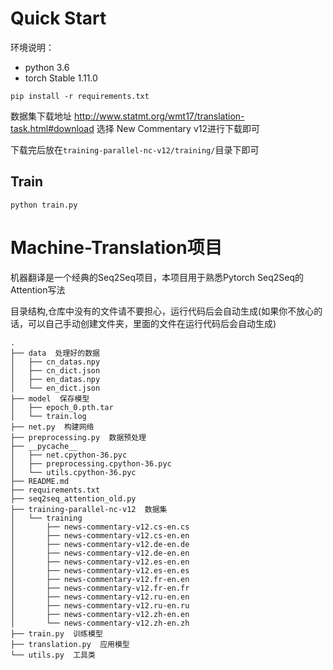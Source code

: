 # Quick Start

环境说明：

+ python 3.6
+ torch Stable 1.11.0


```shell
pip install -r requirements.txt
```

数据集下载地址 http://www.statmt.org/wmt17/translation-task.html#download
选择 New Commentary v12进行下载即可

下载完后放在`training-parallel-nc-v12/training/`目录下即可

## Train

```shell
python train.py
```

# Machine-Translation项目

机器翻译是一个经典的Seq2Seq项目，本项目用于熟悉Pytorch Seq2Seq的Attention写法

目录结构,仓库中没有的文件请不要担心，运行代码后会自动生成(如果你不放心的话，可以自己手动创建文件夹，里面的文件在运行代码后会自动生成)

```shell
.
├── data  处理好的数据
│   ├── cn_datas.npy
│   ├── cn_dict.json
│   ├── en_datas.npy
│   └── en_dict.json
├── model  保存模型
│   ├── epoch_0.pth.tar
│   └── train.log
├── net.py  构建网络
├── preprocessing.py  数据预处理
├── __pycache__
│   ├── net.cpython-36.pyc
│   ├── preprocessing.cpython-36.pyc
│   └── utils.cpython-36.pyc
├── README.md
├── requirements.txt
├── seq2seq_attention_old.py 
├── training-parallel-nc-v12  数据集
│   └── training
│       ├── news-commentary-v12.cs-en.cs
│       ├── news-commentary-v12.cs-en.en
│       ├── news-commentary-v12.de-en.de
│       ├── news-commentary-v12.de-en.en
│       ├── news-commentary-v12.es-en.en
│       ├── news-commentary-v12.es-en.es
│       ├── news-commentary-v12.fr-en.en
│       ├── news-commentary-v12.fr-en.fr
│       ├── news-commentary-v12.ru-en.en
│       ├── news-commentary-v12.ru-en.ru
│       ├── news-commentary-v12.zh-en.en
│       └── news-commentary-v12.zh-en.zh
├── train.py  训练模型
├── translation.py  应用模型
└── utils.py  工具类
```



